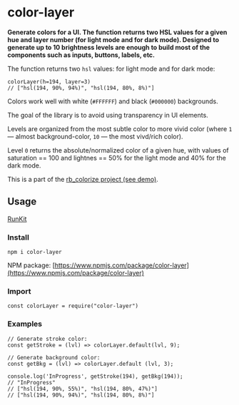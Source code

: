 # color-layer

**Generate colors for a UI. The function returns two HSL values for a given hue and layer number (for light mode and for dark mode). Designed to generate up to 10 brightness levels are enough to build most of the components such as inputs, buttons, labels, etc.**

The function returns two `hsl` values: for light mode and for dark mode:

```
colorLayer(h=194, layer=3)
// ["hsl(194, 90%, 94%)", "hsl(194, 80%, 8%)"]
```

Colors work well with white (`#FFFFFF`) and black (`#000000`) backgrounds.

The goal of the library is to avoid using transparency in UI elements.

Levels are organized from the most subtle color to more vivid color (where `1` — almost background-color, `10` — the most vivd/rich color).

Level `0` returns the absolute/normalized color of a given hue, with values of saturation == 100 and lightnes == 50% for the light mode and 40% for the dark mode.

This is a part of the [rb_colorize project (see demo)](http://rockbee.com/colorize).

## Usage

[RunKit](https://runkit.com/embed/ug0q3wqfa3bx)


### Install

```
npm i color-layer
```

NPM package: [https://www.npmjs.com/package/color-layer](https://www.npmjs.com/package/color-layer)

### Import

```
const colorLayer = require("color-layer")
```
### Examples

```
// Generate stroke color:
const getStroke = (lvl) => colorLayer.default(lvl, 9);

// Generate background color:
const getBkg = (lvl) => colorLayer.default (lvl, 3);

console.log('InProgress', getStroke(194), getBkg(194));
// "InProgress"
// ["hsl(194, 90%, 55%)", "hsl(194, 80%, 47%)"]
// ["hsl(194, 90%, 94%)", "hsl(194, 80%, 8%)"]


```


<!-- ## Layers

## Default (normalized) color -->

<!-- change version in package.json -->
<!-- npm publish -->

<!-- https://www.npmjs.com/package/color-layer -->